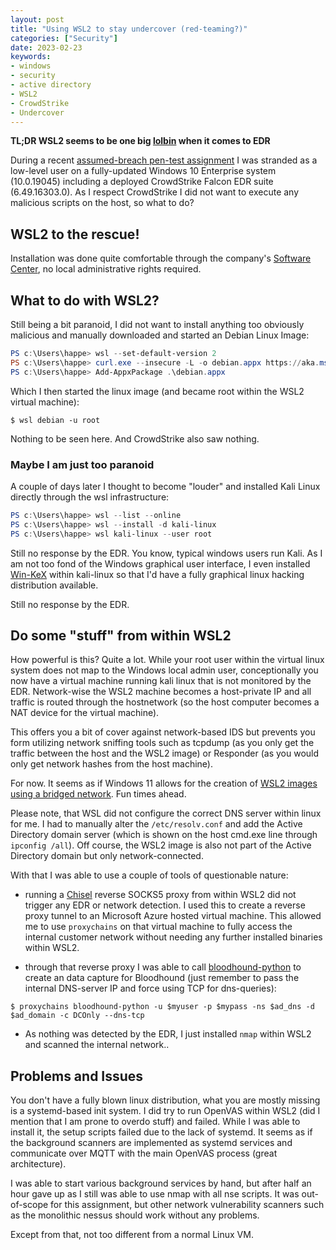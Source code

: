```yaml
---
layout: post
title: "Using WSL2 to stay undercover (red-teaming?)"
categories: ["Security"]
date: 2023-02-23
keywords:
- windows
- security
- active directory
- WSL2
- CrowdStrike
- Undercover
---
```


**TL;DR WSL2 seems to be one big [lolbin](https://lolbas-project.github.io/#) when it comes to EDR**

During a recent [assumed-breach pen-test assignment](https://www.sans.org/webcasts/assumed-breach-better-model/) I was stranded as a low-level user on a fully-updated Windows 10 Enterprise system (10.0.19045) including a deployed CrowdStrike Falcon EDR suite (6.49.16303.0). As I respect CrowdStrike I did not want to execute any malicious scripts on the host, so what to do?

## WSL2 to the rescue!

Installation was done quite comfortable through the company's [Software Center](https://learn.microsoft.com/en-us/mem/configmgr/core/understand/software-center), no local administrative rights required.

## What to do with WSL2?

Still being a bit paranoid, I did not want to install anything too obviously malicious and manually downloaded and started an Debian Linux Image:

~~~ powershell
PS c:\Users\happe> wsl --set-default-version 2
PS c:\Users\happe> curl.exe --insecure -L -o debian.appx https://aka.ms/wsl-debian-gnulinux
PS c:\Users\happe> Add-AppxPackage .\debian.appx
~~~

Which I then started the linux image (and became root within the WSL2 virtual machine):

~~~
$ wsl debian -u root
~~~

Nothing to be seen here. And CrowdStrike also saw nothing.

### Maybe I am just too paranoid

A couple of days later I thought to become "louder" and installed Kali Linux directly through the wsl infrastructure:

~~~ powershell
PS c:\Users\happe> wsl --list --online
PS c:\Users\happe> wsl --install -d kali-linux
PS c:\Users\happe> wsl kali-linux --user root
~~~

Still no response by the EDR. You know, typical windows users run Kali. As I am not too fond of the Windows graphical user interface, I even installed [Win-KeX](https://www.kali.org/docs/wsl/win-kex/) within kali-linux so that I'd have a fully graphical linux hacking distribution available.

Still no response by the EDR.

## Do some "stuff" from within WSL2

How powerful is this? Quite a lot. While your root user within the virtual linux system does not map to the Windows local admin user, conceptionally you now have a virtual machine running kali linux that is not monitored by the EDR. Network-wise the WSL2 machine becomes a host-private IP and all traffic is routed through the hostnetwork (so the host computer becomes a NAT device for the virtual machine).

This offers you a bit of cover against network-based IDS but prevents you form utilizing network sniffing tools such as tcpdump (as you only get the traffic between the host and the WSL2 image) or Responder (as you would only get network hashes from the host machine).

For now. It seems as if Windows 11 allows for the creation of [WSL2 images using a bridged network](https://randombytes.substack.com/p/bridged-networking-under-wsl). Fun times ahead.

Please note, that WSL did not configure the correct DNS server within linux for me. I had to manually alter the `/etc/resolv.conf` and add the Active Directory domain server (which is shown on the host cmd.exe line through `ipconfig /all`). Off course, the WSL2 image is also not part of the Active Directory domain but only network-connected.

With that I was able to use a couple of tools of questionable nature:

- running a [Chisel](https://github.com/jpillora/chisel) reverse SOCKS5 proxy from within WSL2 did not trigger any EDR or network detection. I used this to create a reverse proxy tunnel to an Microsoft Azure hosted virtual machine. This allowed me to use `proxychains` on that virtual machine to fully access the internal customer network without needing any further installed binaries within WSL2.

- through that reverse proxy I was able to call [bloodhound-python](https://github.com/fox-it/BloodHound.py) to create an data capture for Bloodhound (just remember to pass the internal DNS-server IP and force using TCP for dns-queries):

~~~
$ proxychains bloodhound-python -u $myuser -p $mypass -ns $ad_dns -d $ad_domain -c DCOnly --dns-tcp
~~~

- As nothing was detected by the EDR, I just installed `nmap` within WSL2 and scanned the internal network..

## Problems and Issues

You don't have a fully blown linux distribution, what you are mostly missing is a systemd-based init system. I did try to run OpenVAS within WSL2 (did I mention that I am prone to overdo stuff) and failed. While I was able to install it, the setup scripts failed due to the lack of systemd. It seems as if the background scanners are implemented as systemd services and communicate over MQTT with the main OpenVAS process (great architecture).

I was able to start various background services by hand, but after half an hour gave up as I still was able to use nmap with all nse scripts. It was out-of-scope for this assignment, but other network vulnerability scanners such as the monolithic nessus should work without any problems.

Except from that, not too different from a normal Linux VM.
